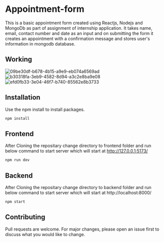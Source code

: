# Appointment-form

This is a basic appointment form created using Reactjs, Nodejs and MongoDb as part of assignment of internship application. It takes name, email, contact number and date as an input and on submitting the form it creates an appointment with a confirmation message and stores user's information in mongodb database.

## Working
![09be30df-b678-4b15-a9e9-eb074a6569ad](https://user-images.githubusercontent.com/81821878/227772772-6ef29dcf-61f7-4f0a-9018-941df6976344.jpg)
![b30318fa-3eb9-4582-8d94-a3c2e8ba9e08](https://user-images.githubusercontent.com/81821878/227772777-49243fc9-fe85-4130-b95d-f531b56007ed.jpg)
![efd0fb33-3e04-46f7-b740-85562e8b3733](https://user-images.githubusercontent.com/81821878/227772781-fb8ea045-fcda-4ca3-ab0b-ebb0d370b79d.jpg)

## Installation

Use the npm install to install packages.

```bash
npm install
```
## Frontend

After Cloning the repositary change directory to frontend folder and run below command to start server which will start at http://127.0.0.1:5173/

```bash
npm run dev
```
## Backend

After Cloning the repositary change directory to backend folder and run below command to start server which will start at http://localhost:8000/

```bash
npm start
```
## Contributing

Pull requests are welcome. For major changes, please open an issue first
to discuss what you would like to change.
